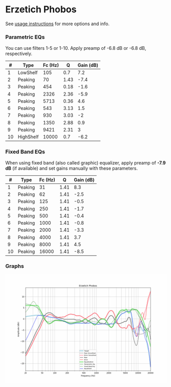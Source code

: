 # Erzetich Phobos
See [usage instructions](https://github.com/jaakkopasanen/AutoEq#usage) for more options and info.

### Parametric EQs
You can use filters 1-5 or 1-10. Apply preamp of -6.8 dB or -6.8 dB, respectively.

|   # | Type      |   Fc (Hz) |    Q |   Gain (dB) |
|-----|-----------|-----------|------|-------------|
|   1 | LowShelf  |       105 | 0.7  |         7.2 |
|   2 | Peaking   |        70 | 1.43 |        -7.4 |
|   3 | Peaking   |       454 | 0.18 |        -1.6 |
|   4 | Peaking   |      2326 | 2.36 |        -5.9 |
|   5 | Peaking   |      5713 | 0.36 |         4.6 |
|   6 | Peaking   |       543 | 3.13 |         1.5 |
|   7 | Peaking   |       930 | 3.03 |        -2   |
|   8 | Peaking   |      1350 | 2.88 |         0.9 |
|   9 | Peaking   |      9421 | 2.31 |         3   |
|  10 | HighShelf |     10000 | 0.7  |        -6.2 |

### Fixed Band EQs
When using fixed band (also called graphic) equalizer, apply preamp of **-7.9 dB** (if available) and set gains manually with these parameters.

|   # | Type    |   Fc (Hz) |    Q |   Gain (dB) |
|-----|---------|-----------|------|-------------|
|   1 | Peaking |        31 | 1.41 |         8.3 |
|   2 | Peaking |        62 | 1.41 |        -2.5 |
|   3 | Peaking |       125 | 1.41 |        -0.5 |
|   4 | Peaking |       250 | 1.41 |        -1.7 |
|   5 | Peaking |       500 | 1.41 |        -0.4 |
|   6 | Peaking |      1000 | 1.41 |        -0.8 |
|   7 | Peaking |      2000 | 1.41 |        -3.3 |
|   8 | Peaking |      4000 | 1.41 |         3.7 |
|   9 | Peaking |      8000 | 1.41 |         4.5 |
|  10 | Peaking |     16000 | 1.41 |        -8.5 |

### Graphs
![](./Erzetich%20Phobos.png)
